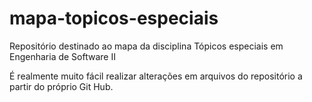# mapa-topicos-especiais
Repositório destinado ao mapa da disciplina Tópicos especiais em Engenharia de Software II

É realmente muito fácil realizar alterações em arquivos do repositório a partir do próprio Git Hub.
